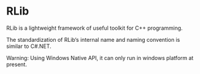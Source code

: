 RLib
====

RLib is a lightweight framework of useful toolkit for C++ programming.

The standardization of RLib‘s internal name and naming convention is similar to C#.NET.

Warning: Using Windows Native API, it can only run in windows platform at present.
